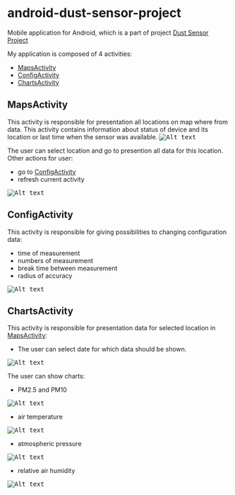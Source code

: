 # android-dust-sensor-project
Mobile application for Android, which is a part of project [Dust Sensor Project](https://github.com/TomWaks/dust-sensor-project)

My application is composed of 4 activities: 
* [MapsActivity](#maps-activity)
* [ConfigActivity](#config-activity)
* [ChartsActivity](#charts-activity)

## MapsActivity 
This activity is responsible for presentation all locations on map where from data.
This activity contains information about status of device and its location or last time when the sensor was available.
<kbd>![Alt text](images/maps_activity.png)</kbd>

The user can select location and go to presention all data for this location.
Other actions for user:
- go to [ConfigActivity](#config-activity)
- refresh current activity

<kbd>![Alt text](images/maps_activity_menu.png)</kbd>


## ConfigActivity 
This activity is responsible for giving possibilities to changing configuration data:
* time of measurement
* numbers of measurement
* break time between measurement
* radius of accuracy

<kbd>![Alt text](images/config_activity.png)</kbd>


## ChartsActivity 
This activity is responsible for presentation data for selected location in [MapsActivity](#maps-activity):
* The user can select date for which data should be shown.

<kbd>![Alt text](images/charts_activity_calendar.png)</kbd>

The user can show charts:
- PM2.5 and PM10

<kbd>![Alt text](images/charts_activity_pm.png)</kbd>

- air temperature

<kbd>![Alt text](images/charts_activity_temperature.png)</kbd>

- atmospheric pressure

<kbd>![Alt text](images/charts_activity_pressure.png)</kbd>

- relative air humidity

<kbd>![Alt text](images/charts_activity_humidity.png)</kbd>
